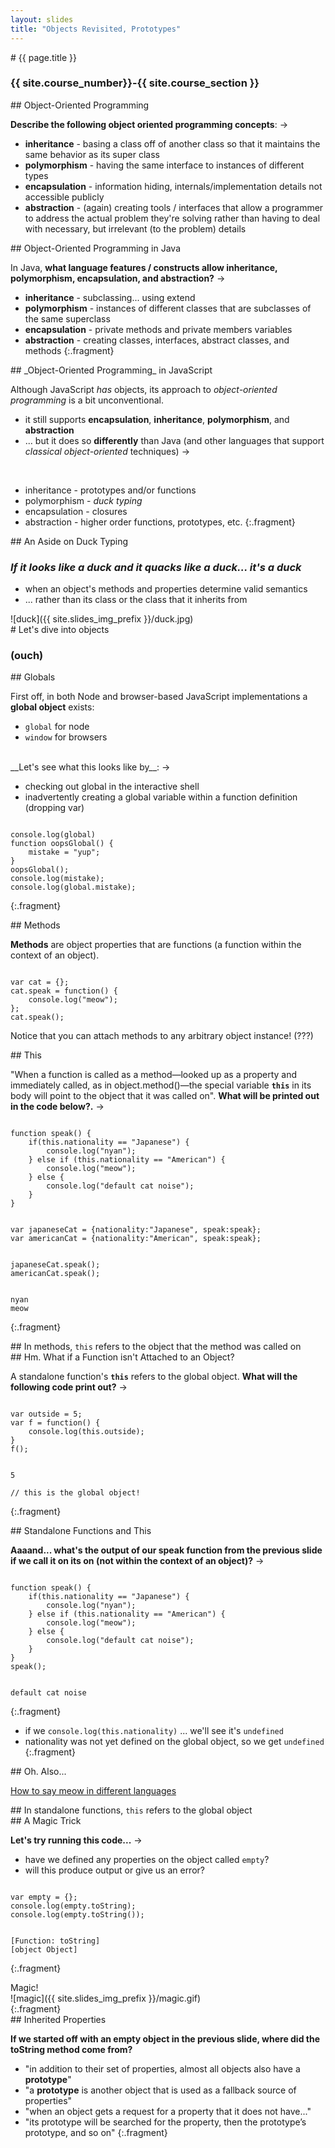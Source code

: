 ```yaml
---
layout: slides
title: "Objects Revisited, Prototypes"
---
```


<section markdown="block" class="intro-slide">
# {{ page.title }}

### {{ site.course_number}}-{{ site.course_section }}

<p><small></small></p>
</section>

<section markdown="block">
## Object-Oriented Programming


__Describe the following object oriented programming concepts__: &rarr;

* __inheritance__ <span class="fragment">- basing a class off of another class so that it maintains the same behavior as its super class</span>
* __polymorphism__ <span class="fragment">- having the same interface to instances of different types</span>
* __encapsulation__ <span class="fragment">- information hiding, internals/implementation details not accessible publicly</span>
* __abstraction__  <span class="fragment">- (again) creating tools / interfaces that allow a programmer to address the actual problem they're solving rather than having to deal with necessary, but irrelevant (to the problem) details</span>

</section>

<section markdown="block">
## Object-Oriented Programming in Java

In Java, __what language features / constructs allow inheritance, polymorphism, encapsulation, and abstraction?__ &rarr; 

* __inheritance__ - subclassing... using extend
* __polymorphism__ - instances of different classes that are subclasses of the same superclass
* __encapsulation__ - private methods and private members variables
* __abstraction__ - creating classes, interfaces, abstract classes, and methods
{:.fragment}
</section>

<section markdown="block">
## _Object-Oriented Programming_ in JavaScript

Although JavaScript _has_ objects, its approach to _object-oriented programming_ is a bit unconventional. 

* it still supports __encapsulation__, __inheritance__, __polymorphism__, and __abstraction__ 
* ... but it does so __differently__ than Java (and other languages that support _classical object-oriented_ techniques) &rarr;

<br>

* inheritance - prototypes and/or functions
* polymorphism - _duck typing_
* encapsulation - closures
* abstraction - higher order functions, prototypes, etc.
{:.fragment}
</section>

<section markdown="block">
## An Aside on Duck Typing

### _If it looks like a duck and it quacks like a duck... it's a duck_

* when an object's methods and properties determine valid semantics
* ... rather than its class or the class that it inherits from

<div markdown="block" class="img">
![duck]({{ site.slides_img_prefix }}/duck.jpg)
</div>

</section>

<section markdown="block">
# Let's dive into objects

### (ouch)
</section>

<section markdown="block">
## Globals

First off, in both Node and browser-based JavaScript implementations a __global object__ exists:

* <code>global</code> for node
* <code>window</code> for browsers

<br>
__Let's see what this looks like by__: &rarr;

* checking out global in the interactive shell
* inadvertently creating a global variable within a function definition (dropping var)

<pre><code data-trim contenteditable>
console.log(global)
function oopsGlobal() {
	mistake = "yup";
}
oopsGlobal();
console.log(mistake);
console.log(global.mistake);
</code></pre>
{:.fragment}
</section>

<section markdown="block">
## Methods

__Methods__ are object properties that are functions (a function within the context of an object).

<pre><code data-trim contenteditable>
var cat = {};
cat.speak = function() {
	console.log("meow"); 
};
cat.speak();
</code></pre>

Notice that you can attach methods to any arbitrary object instance! (???)
</section>

<section markdown="block">
## This

"When a function is called as a method—looked up as a property and immediately called, as in object.method()—the special variable __<code>this</code>__ in its body will point to the object that it was called on". __What will be printed out in the code below?.__ &rarr;

<pre><code data-trim contenteditable>
function speak() {
	if(this.nationality == "Japanese") {
		console.log("nyan");
	} else if (this.nationality == "American") {
		console.log("meow");
	} else {
		console.log("default cat noise");
	}
}
</code></pre>
<pre><code data-trim contenteditable>
var japaneseCat = {nationality:"Japanese", speak:speak};
var americanCat = {nationality:"American", speak:speak};
</code></pre>
<pre><code data-trim contenteditable>
japaneseCat.speak();
americanCat.speak();
</code></pre>
<pre><code data-trim contenteditable>
nyan
meow
</code></pre>
{:.fragment}
</section>
<section markdown="block" data-background="#440000">
## In methods, <code>this</code> refers to the object that the method was called on

</section>

<section markdown="block">
## Hm. What if a Function isn't Attached to an Object?

A standalone function's __<code>this</code>__ refers to the global object. __What will the following code print out?__ &rarr;

<pre><code data-trim contenteditable>
var outside = 5;
var f = function() {
	console.log(this.outside);
}
f();
</code></pre>
<pre><code data-trim contenteditable>
5

// this is the global object!
</code></pre>
{:.fragment}
</section>


<section markdown="block">
## Standalone Functions and This

__Aaaand... what's the output of our speak function from the previous slide if we call it on its on (not within the context of an object)?__ &rarr;

<pre><code data-trim contenteditable>
function speak() {
	if(this.nationality == "Japanese") {
		console.log("nyan");
	} else if (this.nationality == "American") {
		console.log("meow");
	} else {
		console.log("default cat noise");
	}
}
speak();
</code></pre>
<pre><code data-trim contenteditable>
default cat noise
</code></pre>
{:.fragment}

* if we <code>console.log(this.nationality)</code> ...  we'll see it's <code>undefined</code>
* nationality was not yet defined on the global object, so we get <code>undefined</code>
{:.fragment}
</section>
<section markdown="block">
## Oh. Also...

[How to say meow in different languages](http://www.eleceng.adelaide.edu.au/personal/dabbott/animal.html)

</section>

<section markdown="block" data-background="#440000">
## In standalone functions, <code>this</code> refers to the global object 
</section>

<section markdown="block">
## A Magic Trick

__Let's try running this code...__ &rarr;

* have we defined any properties on the object called <code>empty</code>?
* will this produce output or give us an error?

<pre><code data-trim contenteditable>
var empty = {}; 
console.log(empty.toString);
console.log(empty.toString());
</code></pre>

<pre><code data-trim contenteditable>
[Function: toString]
[object Object]
</code></pre>
{:.fragment}

<div markdown="block" class="img">
Magic!<br>
![magic]({{ site.slides_img_prefix }}/magic.gif)
</div>
{:.fragment}
</section>

<section markdown="block">
## Inherited Properties

__If we started off with an empty object in the previous slide, where did the toString method come from?__

* "in addition to their set of properties, almost all objects also have a __prototype__"
* "a __prototype__ is another object that is used as a fallback source of properties"
* "when an object gets a request for a property that it does not have..."
* "its prototype will be searched for the property, then the prototype’s prototype, and so on"
{:.fragment}

</section>
